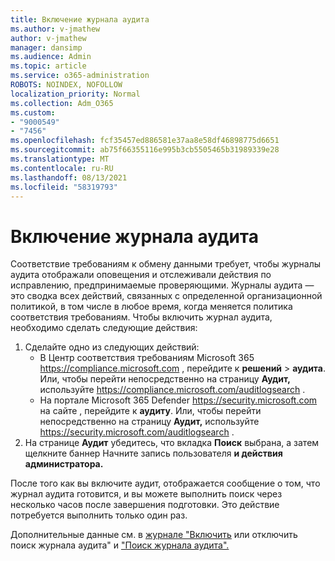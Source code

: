 ```yaml
---
title: Включение журнала аудита
ms.author: v-jmathew
author: v-jmathew
manager: dansimp
ms.audience: Admin
ms.topic: article
ms.service: o365-administration
ROBOTS: NOINDEX, NOFOLLOW
localization_priority: Normal
ms.collection: Adm_O365
ms.custom:
- "9000549"
- "7456"
ms.openlocfilehash: fcf35457ed886581e37aa8e58df46898775d6651
ms.sourcegitcommit: ab75f66355116e995b3cb5505465b31989339e28
ms.translationtype: MT
ms.contentlocale: ru-RU
ms.lasthandoff: 08/13/2021
ms.locfileid: "58319793"
---
```

# <a name="enable-the-audit-log"></a>Включение журнала аудита

Соответствие требованиям к обмену данными требует, чтобы журналы аудита отображали оповещения и отслеживали действия по исправлению, предпринимаемые проверяющими. Журналы аудита — это сводка всех действий, связанных с определенной организационной политикой, в том числе в любое время, когда меняется политика соответствия требованиям. Чтобы включить журнал аудита, необходимо сделать следующие действия:

1. Сделайте одно из следующих действий:
   - В Центр соответствия требованиям Microsoft 365 <https://compliance.microsoft.com> , перейдите к **решений** \> **аудита**. Или, чтобы перейти непосредственно на страницу **Аудит,** используйте <https://compliance.microsoft.com/auditlogsearch> .
   - На портале Microsoft 365 Defender <https://security.microsoft.com> на сайте , перейдите к **аудиту**. Или, чтобы перейти непосредственно на страницу **Аудит,** используйте <https://security.microsoft.com/auditlogsearch> .
2. На странице **Аудит** убедитесь, что вкладка **Поиск** выбрана, а затем щелкните баннер Начните запись пользователя **и действия администратора.**

После того как вы включите аудит, отображается сообщение о том, что журнал аудита готовится, и вы можете выполнить поиск через несколько часов после завершения подготовки. Это действие потребуется выполнить только один раз.

Дополнительные данные см. в [журнале "Включить](https://docs.microsoft.com/microsoft-365/compliance/turn-audit-log-search-on-or-off) или отключить поиск журнала аудита" и ["Поиск журнала аудита".](https://docs.microsoft.com/microsoft-365/compliance/search-the-audit-log-in-security-and-compliance)

